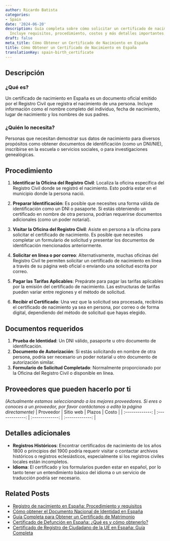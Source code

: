 ```yaml
---
author: Ricardo Batista
categories:
- Spain
date: '2024-06-20'
description: Guía completa sobre cómo solicitar un certificado de nacimiento en España.
  Incluye requisitos, procedimiento, costos y más detalles importantes.
draft: false
meta_title: Cómo Obtener un Certificado de Nacimiento en España
title: Cómo Obtener un Certificado de Nacimiento en España
translationKey: spain-birth_certificate
---
```



## Descripción
### ¿Qué es?
Un certificado de nacimiento en España es un documento oficial emitido por el Registro Civil que registra el nacimiento de una persona. Incluye información como el nombre completo del individuo, fecha de nacimiento, lugar de nacimiento y los nombres de sus padres.

### ¿Quién lo necesita?
Personas que necesitan demostrar sus datos de nacimiento para diversos propósitos como obtener documentos de identificación (como un DNI/NIE), inscribirse en la escuela o servicios sociales, o para investigaciones genealógicas.

## Procedimiento
1. **Identificar la Oficina del Registro Civil**: Localiza la oficina específica del Registro Civil donde se registró el nacimiento. Esto podría estar en el municipio donde la persona nació.

2. **Preparar Identificación**: Es posible que necesites una forma válida de identificación como un DNI o pasaporte. Si estás obteniendo un certificado en nombre de otra persona, podrían requerirse documentos adicionales (como un poder notarial).

3. **Visitar la Oficina del Registro Civil**: Asiste en persona a la oficina para solicitar el certificado de nacimiento. Es posible que necesites completar un formulario de solicitud y presentar los documentos de identificación mencionados anteriormente.

4. **Solicitar en línea o por correo**: Alternativamente, muchas oficinas del Registro Civil te permiten solicitar un certificado de nacimiento en línea a través de su página web oficial o enviando una solicitud escrita por correo.

5. **Pagar las Tarifas Aplicables**: Prepárate para pagar las tarifas aplicables por la emisión del certificado de nacimiento. Las estructuras de tarifas pueden variar entre regiones y el método de solicitud.

6. **Recibir el Certificado**: Una vez que la solicitud sea procesada, recibirás el certificado de nacimiento ya sea en persona, por correo o de forma digital, dependiendo del método de solicitud que hayas elegido.

## Documentos requeridos
1. **Prueba de Identidad**: Un DNI válido, pasaporte u otro documento de identificación.
2. **Documento de Autorización**: Si estás solicitando en nombre de otra persona, podría ser necesario un poder notarial u otro documento de autorización similar.
3. **Formulario de Solicitud Completado**: Normalmente proporcionado por la Oficina del Registro Civil o disponible en línea.

## Proveedores que pueden hacerlo por ti
_(Actualmente estamos seleccionando a los mejores proveedores. Si eres o conoces a un proveedor, por favor contáctanos o edita la página directamente)_
| Proveedor        |     Sitio web     |     Plazos    |       Costo      |
| :-------------: | :-------------: |  :-------------: | :-------------: |

## Detalles adicionales
- **Registros Históricos**: Encontrar certificados de nacimiento de los años 1800 o principios del 1900 podría requerir visitar o contactar archivos históricos o registros eclesiásticos, especialmente si los registros civiles locales están incompletos.
- **Idioma**: El certificado y los formularios pueden estar en español, por lo tanto tener un entendimiento básico del idioma o un servicio de traducción podría ser necesario.

## Related Posts

- [Registro de nacimiento en España: Procedimiento y requisitos](https://tramitit.com/spanish/guides/spain/inscripcion_de_nacimiento/)
- [Cómo obtener el Documento Nacional de Identidad en España](https://tramitit.com/spanish/guides/spain/solicitud_del_dni/)
- [Guía Completa para Obtener un Certificado de Matrimonio](https://tramitit.com/spanish/guides/spain/certificado_de_matrimonio/)
- [Certificado de Defunción en España: ¿Qué es y cómo obtenerlo?](https://tramitit.com/spanish/guides/spain/certificado_de_defunción/)
- [Certificado de Registro de Ciudadano de la UE en España: Guía Completa](https://tramitit.com/spanish/guides/spain/certificado_de_registro_de_ciudadano_de_la_ue/)